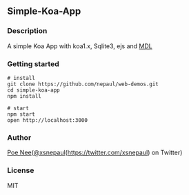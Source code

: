 ## Simple-Koa-App

### Description

A simple Koa App with koa1.x, Sqlite3, ejs and [MDL](https://getmdl.io/started)


### Getting started

```
# install
git clone https://github.com/nepaul/web-demos.git
cd simple-koa-app
npm install

# start
npm start
open http://localhost:3000
```


### Author

[Poe Nee](nepaul.github.io)([@xsnepaul]()(https://twitter.com/xsnepaul) on Twitter)


### License

MIT
